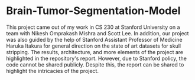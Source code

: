 # Brain-Tumor-Segmentation-Model

This project came out of my work in CS 230 at Stanford University on a team with Nikesh Omprakash Mishra and Scott Lee. In addition, our project was also guided by the help of Stanford Assistant Professor of Medicine Haruka Itakura for general direction on the state of art datasets for skull stripping. The results, architecture, and more elements of the project are highlighted in the repository's report. However, due to Stanford policy, the code cannot be shared publicly. Despite this, the report can be shared to highlight the intricacies of the project.
